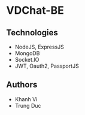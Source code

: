 # VDChat-BE

## Technologies

- NodeJS, ExpressJS
- MongoDB
- Socket.IO
- JWT, Oauth2, PassportJS

## Authors

- Khanh Vi
- Trung Duc
